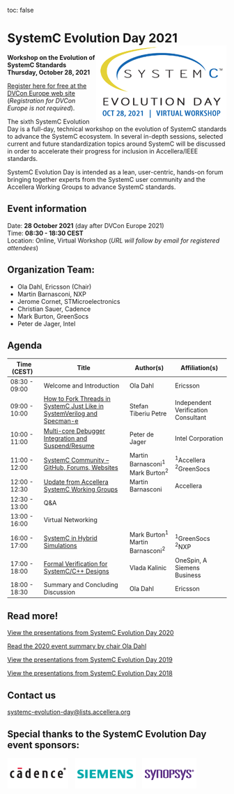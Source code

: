 toc: false

# SystemC Evolution Day 2021 <img style="float: right; width:300px;" src="/images/sced2021.png">

**Workshop on the Evolution of SystemC Standards
Thursday, October 28, 2021**

[Register here for free at the DVCon Europe web site](https://dvcon-europe.org/registration/)<br>(*Registration for DVCon Europe is not required*).

The sixth SystemC Evolution Day is a full-day, technical workshop on the evolution of SystemC standards to advance the SystemC ecosystem. In several in-depth sessions, selected current and future standardization topics around SystemC will be discussed in order to accelerate their progress for inclusion in Accellera/IEEE standards.

SystemC Evolution Day is intended as a lean, user-centric, hands-on forum bringing together experts from the SystemC user community and the Accellera Working Groups to advance SystemC standards.

## Event information

Date: **28 October 2021** (day after DVCon Europe 2021)<br>
Time: **08:30 - 18:30 CEST**<br>
Location: Online, Virtual Workshop (*URL will follow by email for registered attendees*)

## Organization Team:

 * Ola Dahl, Ericsson (Chair)
 * Martin Barnasconi, NXP
 * Jerome Cornet, STMicroelectronics
 * Christian Sauer, Cadence
 * Mark Burton, GreenSocs
 * Peter de Jager, Intel

## Agenda

| Time (CEST)&nbsp;&nbsp; | Title | Author(s) | Affiliation(s) |
| --------------------- | ---------------- | ---------------- | ---------------- |
| 08:30 - 09:00 | Welcome and Introduction | Ola Dahl | Ericsson |
| 09:00 - 10:00 | [How to Fork Threads in SystemC Just Like in SystemVerilog and Specman-e][1] | Stefan Tiberiu Petre	| Independent Verification Consultant |
| 10:00 - 11:00 | [Multi-core Debugger Integration and Suspend/Resume][2] | Peter de Jager | Intel Corporation |
| 11:00 - 12:00 | [SystemC Community – GitHub, Forums, Websites][3] | Martin Barnasconi<sup>1</sup><br> Mark Burton<sup>2</sup> | <sup>1</sup>Accellera<br> <sup>2</sup>GreenSocs |
| 12:00 - 12:30 | [Update from Accellera SystemC Working Groups][4] | Martin Barnasconi | Accellera |
| 12:30 - 13:00 | Q&A | 
| 13:00 - 16:00 | Virtual Networking |
| 16:00 - 17:00 | [SystemC in Hybrid Simulations][5] | Mark Burton<sup>1</sup><br> Martin Barnasconi<sup>2</sup> | <sup>1</sup>GreenSocs<br><sup>2</sup>NXP |
| 17:00 - 18:00 | [Formal Verification for SystemC/C++ Designs][6] | Vlada Kalinic | OneSpin, A Siemens Business |
| 18:00 - 18:30 | Summary and Concluding Discussion | Ola Dahl | Ericsson |


## Read more!

[View the presentations from SystemC Evolution Day 2020](https://www.accellera.org/images/Presentations_SCED_2020.zip)

[Read the 2020 event summary by chair Ola Dahl](https://www.accellera.org/news/events/systemc-evolution-day-2020/summary)

[View the presentations from SystemC Evolution Day 2019](https://www.accellera.org/images/Presentations_SCED_2019.zip)

[View the presentations from SystemC Evolution Day 2018](https://www.accellera.org/images/Presentations_SCED_2018.zip)


## Contact us

[systemc-evolution-day@lists.accellera.org](mailto:systemc-evolution-day@lists.accellera.org)

## Special thanks to the SystemC Evolution Day event sponsors:

<p><a href="http://www.cadence.com/" target="_blank" rel="noopener noreferrer"><img style="display: inline-block; padding-right: 15px;" src="/images/logo-cadence-sponsor.png" alt="Cadence" /></a><a href="http://www.mentor.com/" target="_blank" rel="noopener noreferrer"><img style="display: inline-block; padding-right: 15px;" src="/images/logo-siemens-sponsor.png" alt="Siemens EDA" /></a><a href="http://www.synopsys.com/" target="_blank" rel="noopener noreferrer"><img style="display: inline-block;" src="/images/logo-synopsys-sponsor.png" alt="Synopsys" /></a></p>

[1]: https://workspace.accellera.org/document/dl/10745
[2]: https://workspace.accellera.org/document/dl/10747
[3]: https://workspace.accellera.org/document/dl/10744
[4]: https://workspace.accellera.org/document/dl/10750
[5]: https://workspace.accellera.org/document/dl/10746
[6]: https://workspace.accellera.org/document/dl/10743
